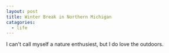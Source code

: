 ```yaml
---
layout: post
title: Winter Break in Northern Michigan
catagories:
  - life
---
```


I can't call myself a nature enthusiest, but I do love the outdoors. 
